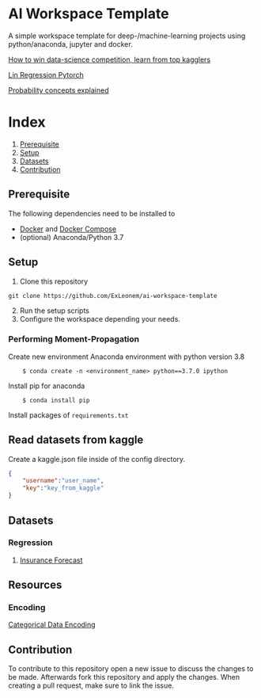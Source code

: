 
# AI Workspace Template

A simple workspace template for deep-/machine-learning projects using python/anaconda, jupyter and docker.


[How to win data-science competition, learn from top kagglers](https://www.coursera.org/learn/competitive-data-science)

[Lin Regression Pytorch](https://towardsdatascience.com/linear-regression-with-pytorch-eb6dedead817)

[Probability concepts explained](https://towardsdatascience.com/probability-concepts-explained-maximum-likelihood-estimation-c7b4342fdbb1#:~:text=Maximum%20likelihood%20estimation%20is%20a%20method%20that%20will%20find%20the,that%20best%20fits%20the%20data.&text=The%20goal%20of%20maximum%20likelihood,probability%20of%20observing%20the%20data.)


# Index

1. [Prerequisite](#Prerequisite)
2. [Setup](#Setup)
3. [Datasets](#Datasets)
3. [Contribution](#Contribution)



## Prerequisite

The following dependencies need to be installed to 

- [Docker](https://www.docker.com/) and [Docker Compose](https://docs.docker.com/compose/)
- (optional) Anaconda/Python 3.7




## Setup

1. Clone this repository
 
```
git clone https://github.com/ExLeonem/ai-workspace-template
```

2. Run the setup scripts
3. Configure the workspace depending your needs.


### Performing Moment-Propagation

Create new environment Anaconda environment with python version 3.8

```
    $ conda create -n <environment_name> python==3.7.0 ipython
```


Install pip for anaconda 

```
    $ conda install pip
```



Install packages of `requirements.txt` 

## Read datasets from kaggle

Create a kaggle.json file inside of the config directory.

```json
{
    "username":"user_name",
    "key":"key_from_kaggle"
}
```




## Datasets

### Regression

1. [Insurance Forecast](https://www.kaggle.com/mirichoi0218/insurance/discussion)



## Resources

### Encoding

[Categorical Data Encoding](https://towardsdatascience.com/all-about-categorical-variable-encoding-305f3361fd02)


## Contribution

To contribute to this repository open a new issue to discuss the changes to be made. 
Afterwards fork this repository and apply the changes. When creating a pull request, make sure
to link the issue.